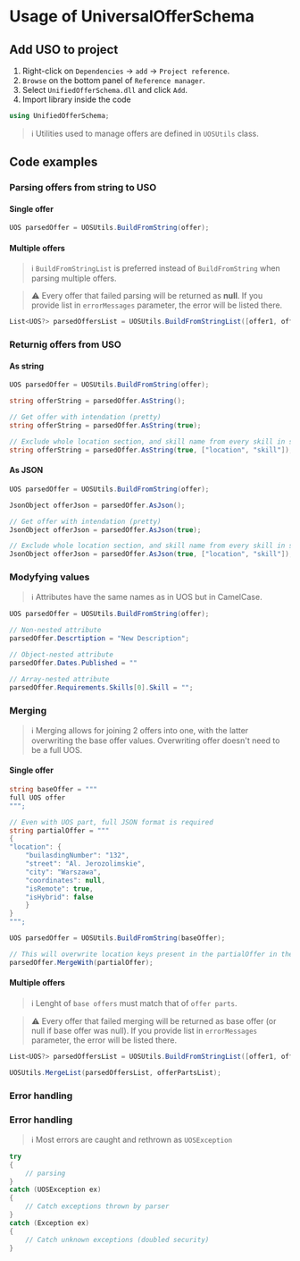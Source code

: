 # Usage of UniversalOfferSchema #
## Add USO to project ##
1. Right-click on `Dependencies` -> `add` -> `Project reference`.
2. `Browse` on the bottom panel of `Reference manager`.
3. Select `UnifiedOfferSchema.dll` and click `Add`.
4. Import library inside the code
```c#
using UnifiedOfferSchema;
```
> ℹ Utilities used to manage offers are defined in `UOSUtils` class.

## Code examples ##
### Parsing offers from string to USO ###
#### Single offer ####
```c#
UOS parsedOffer = UOSUtils.BuildFromString(offer);
```

#### Multiple offers ####
> ℹ `BuildFromStringList` is preferred instead of `BuildFromString` when parsing multiple offers.

> ⚠ Every offer that failed parsing will be returned as **null**. If you provide list in `errorMessages` parameter, the error will be listed there.

```c#
List<UOS?> parsedOffersList = UOSUtils.BuildFromStringList([offer1, offer2, ..., offerX]);
```

### Returnig offers from USO ###
#### As string ####
```c#
UOS parsedOffer = UOSUtils.BuildFromString(offer);

string offerString = parsedOffer.AsString();

// Get offer with intendation (pretty)
string offerString = parsedOffer.AsString(true);

// Exclude whole location section, and skill name from every skill in skills array
string offerString = parsedOffer.AsString(true, ["location", "skill"]);
```

#### As JSON ####
```c#
UOS parsedOffer = UOSUtils.BuildFromString(offer);

JsonObject offerJson = parsedOffer.AsJson();

// Get offer with intendation (pretty)
JsonObject offerJson = parsedOffer.AsJson(true);

// Exclude whole location section, and skill name from every skill in skills array
JsonObject offerJson = parsedOffer.AsJson(true, ["location", "skill"]);
```

### Modyfying values ###
> ℹ Attributes have the same names as in UOS but in CamelCase.

```c#
UOS parsedOffer = UOSUtils.BuildFromString(offer);

// Non-nested attribute
parsedOffer.Descrtiption = "New Description";

// Object-nested attribute
parsedOffer.Dates.Published = ""

// Array-nested attribute
parsedOffer.Requirements.Skills[0].Skill = "";
```

### Merging ###
> ℹ Merging allows for joining 2 offers into one, with the latter overwriting the base offer values. Overwriting offer doesn't need to be a full UOS.

#### Single offer ####
```c#
string baseOffer = """
full UOS offer
""";

// Even with UOS part, full JSON format is required
string partialOffer = """
{
"location": {
    "builasdingNumber": "132",
    "street": "Al. Jerozolimskie",
    "city": "Warszawa",
    "coordinates": null,
    "isRemote": true,
    "isHybrid": false
    }
}
""";

UOS parsedOffer = UOSUtils.BuildFromString(baseOffer);

// This will overwrite location keys present in the partialOffer in the baseOffer
parsedOffer.MergeWith(partialOffer);
```

#### Multiple offers ####
> ℹ Lenght of `base offers` must match that of `offer parts`.

> ⚠ Every offer that failed merging will be returned as base offer (or null if base offer was null). If you provide list in `errorMessages` parameter, the error will be listed there.
```c#
List<UOS?> parsedOffersList = UOSUtils.BuildFromStringList([offer1, offer2, ..., offerX]);

UOSUtils.MergeList(parsedOffersList, offerPartsList);
```

### Error handling ###
### Error handling ###
> ℹ Most errors are caught and rethrown as `UOSException`

```c#
try 
{
    // parsing
}
catch (UOSException ex)
{
    // Catch exceptions thrown by parser
}
catch (Exception ex)
{
    // Catch unknown exceptions (doubled security)
}
```